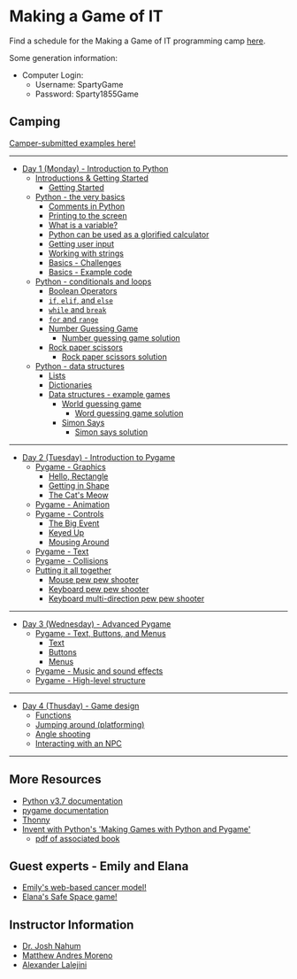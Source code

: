 # Making a Game of IT

Find a schedule for the Making a Game of IT programming camp [here](https://www.egr.msu.edu/future-engineer/sites/default/files/content/mgit_2019_0.pdf).

Some generation information:

- Computer Login:
  - Username: SpartyGame
  - Password: Sparty1855Game

## Camping

[Camper-submitted examples here!](./student-examples/)

<hr/>

- [Day 1 (Monday) - Introduction to Python](./day-1/)
  - [Introductions & Getting Started](./day-1/#introductions--getting-started)
    - [Getting Started](./day-1/#getting-started)
  - [Python - the very basics](./day-1/#python---the-very-basics)
    - [Comments in Python](./day-1/#comments-in-python)
    - [Printing to the screen](./day-1/#printing-to-the-screen)
    - [What is a variable?](./day-1/#what-is-a-variable)
    - [Python can be used as a glorified calculator](./day-1/#python-can-be-used-as-a-glorified-calculator)
    - [Getting user input](./day-1/#getting-user-input)
    - [Working with strings](./day-1/#working-with-strings)
    - [Basics - Challenges](#./day-1/basics---challenges)
    - [Basics - Example code](./day-1/#basics---example-code)
  - [Python - conditionals and loops](./day-1/#python---conditionals-and-loops)
    - [Boolean Operators](./day-1/#boolean-operators)
    - [`if`, `elif`, and `else`](./day-1/#if-elif-and-else)
    - [`while` and `break`](./day-1/#while-and-break)
    - [`for` and `range`](./day-1/#for-and-range)
    - [Number Guessing Game](./day-1/#number-guessing-game)
      - [Number guessing game solution](./day-1/#number-guessing-game-solution)
    - [Rock paper scissors](./day-1/#rock-paper-scissors)
      - [Rock paper scissors solution](./day-1/#rock-paper-scissors-solution)
  - [Python - data structures](./day-1/#python---data-structures)
    - [Lists](./day-1/#lists)
    - [Dictionaries](./day-1/#dictionaries)
    - [Data structures - example games](./day-1/#data-structures---example-games)
      - [World guessing game](./day-1/#world-guessing-game)
        - [Word guessing game solution](./day-1/#word-guessing-game-solution)
      - [Simon Says](./day-1/#simon-says)
        - [Simon says solution](./day-1/#simon-says-solution)

<hr/>

- [Day 2 (Tuesday) - Introduction to Pygame](./day-2/)
  - [Pygame - Graphics](./day-2/#pygame---graphics)
    - [Hello, Rectangle](./day-2/#hello-rectangle)
    - [Getting in Shape](./day-2/#getting-in-shape)
    - [The Cat's Meow](./day-2/#the-cats-meow)
  - [Pygame - Animation](./day-2/#pygame---animation)
  - [Pygame - Controls](./day-2/#pygame---controls)
    - [The Big Event](./day-2/#the-big-event)
    - [Keyed Up](./day-2/#keyed-up)
    - [Mousing Around](./day-2/#mousing-around)
  - [Pygame - Text](./day-2/#pygame---text)
  - [Pygame - Collisions](./day-2/#pygame---collisions)
  - [Putting it all together](./day-2/#putting-it-all-together)
    - [Mouse pew pew shooter](./day-2/#mouse-pew-pew-shooter)
    - [Keyboard pew pew shooter](./day-2/#keyboard-pew-pew-shooter)
    - [Keyboard multi-direction pew pew shooter](./day-2/#keyboard-multi-direction-pew-pew-shooter)

<hr/>

- [Day 3 (Wednesday) - Advanced Pygame](./day-3/)
  - [Pygame - Text, Buttons, and Menus](./day-3/#pygame---text-buttons-and-menus)
    - [Text](./day-3/#text)
    - [Buttons](./day-3/#buttons)
    - [Menus](./day-3/#menus)
  - [Pygame - Music and sound effects](./day-3/#pygame---music-and-sound-effects)
  - [Pygame - High-level structure](./day-3/#pygame---high-level-structure)

<hr/>

- [Day 4 (Thusday) - Game design](./day-4/)
  - [Functions](./day-4/#functions)
  - [Jumping around (platforming)](./day-4/#jumping-around-platforming)
  - [Angle shooting](./day-4/#angle-shooting)
  - [Interacting with an NPC](./day-4/#interacting-with-an-npc)

<hr/>

<!-- - [Day 5 (Friday) - Game design & demos](./day-5/) -->

## More Resources

- [Python v3.7 documentation](https://docs.python.org/3.7/)
- [pygame documentation](https://www.pygame.org/docs/)
- [Thonny](https://thonny.org/)
- [Invent with Python's 'Making Games with Python and Pygame'](https://inventwithpython.com/pygame/)
  - [pdf of associated book](./course-resources/book-making-games-with-python-and-pygame.pdf)

## Guest experts - Emily and Elana

- [Emily's web-based cancer model!](https://emilydolson.github.io/memic_model/web/memic_model.html)
- [Elana's Safe Space game!](http://elanabellbogdan.com/safe_space/)

## Instructor Information

- [Dr. Josh Nahum](http://www.nahum.us/)
- [Matthew Andres Moreno](https://mmore500.github.io/)
- [Alexander Lalejini](https://lalejini.com/)
